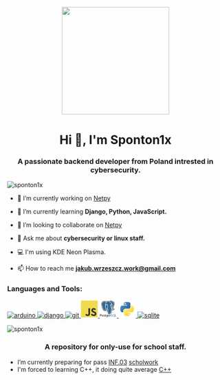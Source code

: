 <p align="center">
  <img src="https://avatars.githubusercontent.com/Sponton1x" height="250" width="250">
</p>
<h1 align="center">Hi 👋, I'm Sponton1x</h1>
<h3 align="center">A passionate backend developer from Poland intrested in cybersecurity.</h3>

<p align="left"> <img src="https://komarev.com/ghpvc/?username=sponton1x&label=Profile%20views&color=0e75b6&style=flat" alt="sponton1x" /> </p>

- 🔭 I’m currently working on [Netpy](https://github.com/Sponton1x/Netpy)

- 🌱 I’m currently learning **Django, Python, JavaScript.**

- 👯 I’m looking to collaborate on [Netpy](https://github.com/Sponton1x/Netpy)

- 💬 Ask me about **cybersecurity or linux staff.**
  
- 💻 I'm using KDE Neon Plasma.

- 📫 How to reach me **jakub.wrzeszcz.work@gmail.com**

<h3 align="left">Languages and Tools:</h3>
<p align="left"> <a href="https://www.arduino.cc/" target="_blank" rel="noreferrer"> <img src="https://cdn.worldvectorlogo.com/logos/arduino-1.svg" alt="arduino" width="40" height="40"/> </a> <a href="https://www.w3schools.com/cpp/" target="_blank" rel="noreferrer">
<img src="https://cdn.worldvectorlogo.com/logos/django.svg" alt="django" width="40" height="40"/> </a> <a href="https://www.docker.com/" target="_blank" rel="noreferrer">
<img src="https://www.vectorlogo.zone/logos/git-scm/git-scm-icon.svg" alt="git" width="40" height="40"/> </a> <a href="https://developer.mozilla.org/en-US/docs/Web/JavaScript" target="_blank" rel="noreferrer"> 
<img src="https://raw.githubusercontent.com/devicons/devicon/master/icons/javascript/javascript-original.svg" alt="javascript" width="40" height="40"/> </a> <a href="https://www.linux.org/" target="_blank" rel="noreferrer">  
<img src="https://raw.githubusercontent.com/devicons/devicon/master/icons/postgresql/postgresql-original-wordmark.svg" alt="postgresql" width="40" height="40"/> </a> <a href="https://postman.com" target="_blank" rel="noreferrer"> 
<img src="https://raw.githubusercontent.com/devicons/devicon/master/icons/python/python-original.svg" alt="python" width="40" height="40"/> </a> <a href="https://www.sqlite.org/" target="_blank" rel="noreferrer"> 
<img src="https://www.vectorlogo.zone/logos/sqlite/sqlite-icon.svg" alt="sqlite" width="40" height="40"/> </a> </p>

<p><img align="center" src="https://github-readme-stats.vercel.app/api/top-langs?username=sponton1x&show_icons=true&locale=en&layout=compact" alt="sponton1x" /></p>

<h3 align="center">A repository for only-use for school staff.</h3>

-  I’m currently preparing for pass [INF.03](https://informatyk.edu.pl/kwalifikacja-inf-03/) [scholwork](https://github.com/Sponton1x/schoolwork)
-  I'm forced to learning C++, it doing quite average [C++](https://github.com/Sponton1x/cpp_school)
